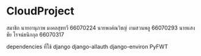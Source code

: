 # CloudProject

สมาชิก
นายอานุภาพ มงคลสุขทวี 66070224
นายพงศ์ณวิชญ์ งามสวนพลู 66070293
นายแสงชัย โรจน์ธนิกกุล	66070317

dependencies  ที่ใช้
django django-allauth django-environ PyFWT